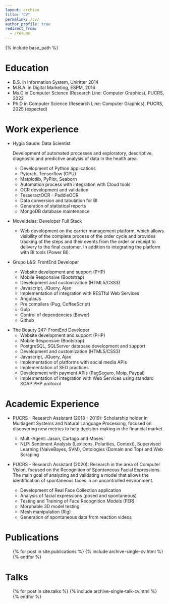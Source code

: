 ```yaml
---
layout: archive
title: "CV"
permalink: /cv/
author_profile: true
redirect_from:
  - /resume
---
```

{% include base_path %}

Education
=========

* B.S. in Information System, Uniritter 2014
* M.B.A. in Digital Marketing, ESPM, 2016
* Ms.C in Computer Science (Research Line: Computer Graphics), PUCRS, 2022
* Ph.D in Computer Science (Research Line: Computer Graphics), PUCRS, 2025 (expected)

Work experience
===============

* Hygia Saude: Data Scientist

  Development of automated processes and exploratory, descriptive, diagnostic and predictive analysis of data in the health area.

  - Development of Python applications
  - Pytorch, Tensorflow (GPU)
  - Matplotlib, PyPlot, Seaborn
  - Automation process with integration with Cloud tools
  - OCR development and validation
  - TesseractOCR - PaddleOCR
  - Data conversion and tabulation for BI
  - Generation of statistical reports
  - MongoDB database maintenance
* MoveIdeias: Developer Full Stack

  * Web development on the carrier management platform, which allows visibility of the complete process of the order cycle and provides tracking of the steps and their events from the order or receipt to delivery to the final customer. In addition to integrating the platform with BI tools (Power BI).
* Grupo L&S: FrontEnd Developer

  - Website development and support (PHP)
  - Mobile Responsive (Bootstrap)
  - Development and customization (HTML5/CSS3)
  - Javascript, JQuery, Ajax
  - Implementation of integration with RESTful Web Services
  - AngularJs
  - Pre compilers (Pug, CoffeeScript)
  - Gulp
  - Control of dependencies (Bower)
  - Github

- The Beauty 247: FrontEnd Developer
  - Website development and support (PHP)
  - Mobile Responsive (Bootstrap)
  - PostgreSQL, SQLServer database development and support
  - Development and customization (HTML5/CSS3)
  - Javascript, JQuery, Ajax
  - Implementation of platforms with social media APIs
  - Implementation of SEO practices
  - Development with payment APIs (PagSeguro, Moip, Paypal)
  - Implementation of integration with Web Services using standard SOAP PHP protocol

Academic Experience
===================

* PUCRS - Research Assistant (2018 - 2019): Scholarship holder in Multiagent Systems and Natural Language Processing, focused on discovering new metrics to help decision-making in the financial market.

  * Multi-Agent: Jason, Cartago and Moses
  * NLP: Sentiment Analysis (Lexicons, Polarities, Context), Supervised Learning (NaiveBayes, SVM), Ontologies (Domain and Top) and Web Scraping
* PUCRS - Research Assistant (2020): Research in the area of Computer Vision, focused on the Recognition of Spontaneous Facial Expressions. The main goal of analyzing and validating a model that allows the identification of spontaneous faces in an uncontrolled environment.

  * Development of Real Face Collection application

  - Analysis of facial expressions (posed and spontaneous)
  - Testing and Training of Face Recognition Models (FER)
  - Morphable 3D model testing
  - Mesh manipulation (Rig)
  - Generation of spontaneous data from reaction videos

Publications
============

<ul>{% for post in site.publications %}
    {% include archive-single-cv.html %}
  {% endfor %}</ul>

Talks
=====

<ul>{% for post in site.talks %}
    {% include archive-single-talk-cv.html %}
  {% endfor %}</ul>
